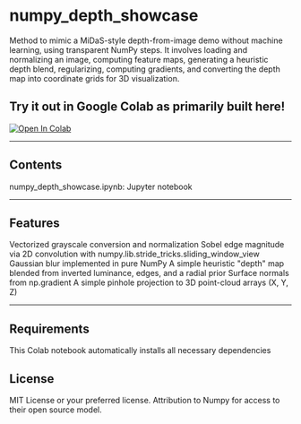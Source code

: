 # numpy_depth_showcase
Method to mimic a MiDaS-style depth-from-image demo without machine learning, using transparent NumPy steps. It involves loading and normalizing an image, computing feature maps, generating a heuristic depth blend, regularizing, computing gradients, and converting the depth map into coordinate grids for 3D visualization.

## Try it out in Google Colab as primarily built here!

[![Open In Colab](https://colab.research.google.com/assets/colab-badge.svg)](https://colab.research.google.com/github/RGithub23/numpy_depth_showcase/blob/main/numpy_depth_showcase.ipynb)

---

## Contents

numpy_depth_showcase.ipynb: Jupyter notebook

---

## Features

Vectorized grayscale conversion and normalization
Sobel edge magnitude via 2D convolution with numpy.lib.stride_tricks.sliding_window_view
Gaussian blur implemented in pure NumPy
A simple heuristic "depth" map blended from inverted luminance, edges, and a radial prior
Surface normals from np.gradient
A simple pinhole projection to 3D point-cloud arrays (X, Y, Z)

---
## Requirements

This Colab notebook automatically installs all necessary dependencies

## License

MIT License or your preferred license.  Attribution to Numpy for access to their open source model.

